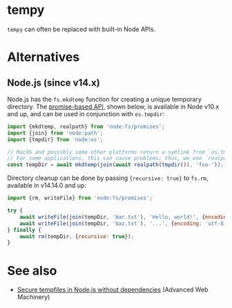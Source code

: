 # tempy

`tempy` can often be replaced with built-in Node APIs.

# Alternatives

## Node.js (since v14.x)

Node.js has the `fs.mkdtemp` function for creating a unique temporary directory.
The [promise-based
API](https://nodejs.org/api/fs.html#fspromisesmkdtempprefix-options), shown
below, is available in Node v10.x and up, and can be used in conjunction with
`os.tmpdir`:

```js
import {mkdtemp, realpath} from 'node:fs/promises';
import {join} from 'node:path';
import {tmpdir} from 'node:os';

// MacOS and possibly some other platforms return a symlink from `os.tmpdir`.
// For some applications, this can cause problems; thus, we use `realpath`.
const tempDir = await mkdtemp(join(await realpath(tmpdir()), 'foo-'));
```

Directory cleanup can be done by passing `{recursive: true}` to `fs.rm`,
available in v14.14.0 and up:

```js
import {rm, writeFile} from 'node:fs/promises';

try {
    await writeFile(join(tempDir, 'bar.txt'), 'Hello, world!', {encoding: 'utf-8'});
    await writeFile(join(tempDir, 'baz.txt'), '...', {encoding: 'utf-8'});
} finally {
    await rm(tempDir, {recursive: true});
}
```

# See also
- [Secure tempfiles in Node.js without
  dependencies](https://advancedweb.hu/secure-tempfiles-in-nodejs-without-dependencies/)
  (Advanced Web Machinery)
